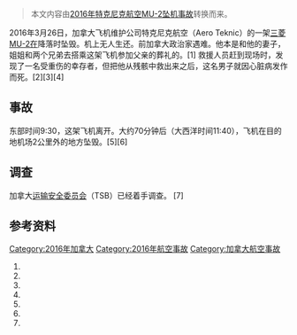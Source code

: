 > 本文内容由[2016年特克尼克航空MU-2坠机事故](https://zh.wikipedia.org/wiki/2016年特克尼克航空MU-2坠机事故)转换而来。


2016年3月26日，加拿大飞机维护公司特克尼克航空（Aero Teknic）的一架[三菱MU-2在](https://zh.wikipedia.org/wiki/三菱MU-2 "wikilink")降落时坠毁。机上无人生还。前加拿大政治家遇难。他本是和他的妻子，姐姐和两个兄弟去搭乘这架飞机参加父亲的葬礼的。\[1\] 救援人员赶到现场时，发现了一名受重伤的幸存者，但把他从残骸中救出来之后，这名男子就因心脏病发作而死。\[2\]\[3\]\[4\]

## 事故

东部时间9:30，这架飞机离开。大约70分钟后（大西洋时间11:40），飞机在目的地机场2公里外的地方坠毁。\[5\]\[6\]

## 调查

加拿大[运输安全委员会](https://zh.wikipedia.org/wiki/运输安全委员会 "wikilink")（TSB）已经着手调查。 \[7\]

## 参考资料

[Category:2016年加拿大](https://zh.wikipedia.org/wiki/Category:2016年加拿大 "wikilink") [Category:2016年航空事故](https://zh.wikipedia.org/wiki/Category:2016年航空事故 "wikilink") [Category:加拿大航空事故](https://zh.wikipedia.org/wiki/Category:加拿大航空事故 "wikilink")

1.
2.
3.
4.
5.
6.
7.